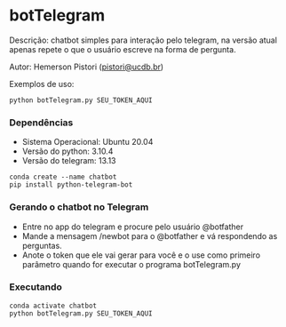 # botTelegram

Descrição: chatbot simples para interação pelo telegram, na versão atual apenas repete o que o usuário escreve na forma de pergunta.

Autor: Hemerson Pistori (pistori@ucdb.br)

Exemplos de uso: 

```
python botTelegram.py SEU_TOKEN_AQUI 

```

### Dependências 

- Sistema Operacional: Ubuntu 20.04
- Versão do python: 3.10.4
- Versão do telegram: 13.13

```
conda create --name chatbot
pip install python-telegram-bot

```

### Gerando o chatbot no Telegram

- Entre no app do telegram e procure pelo usuário @botfather
- Mande a mensagem /newbot para o @botfather e vá
respondendo as perguntas. 
- Anote o token que ele vai gerar para você e o use como primeiro parâmetro quando for executar o programa botTelegram.py

### Executando

```
conda activate chatbot
python botTelegram.py SEU_TOKEN_AQUI
```


